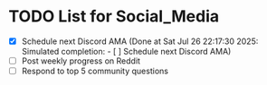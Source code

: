 # TODO List for Social_Media

- [x] Schedule next Discord AMA  (Done at Sat Jul 26 22:17:30 2025: Simulated completion: - [ ] Schedule next Discord AMA)
- [ ] Post weekly progress on Reddit
- [ ] Respond to top 5 community questions